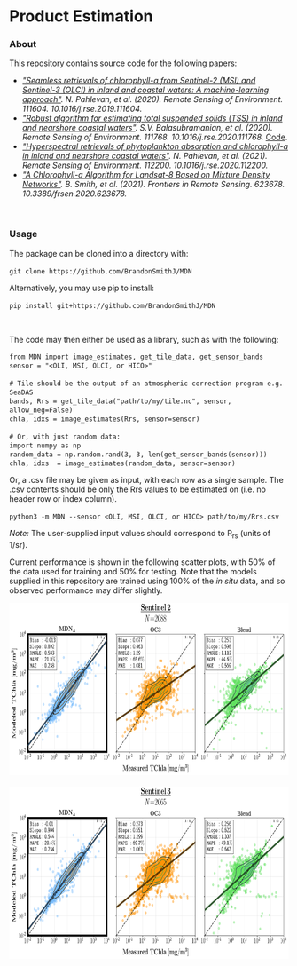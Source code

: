 # Product Estimation

### About
This repository contains source code for the following papers:

- <i>["Seamless retrievals of chlorophyll-a from Sentinel-2 (MSI) and Sentinel-3 (OLCI) in inland and coastal waters: A machine-learning approach"](https://www.sciencedirect.com/science/article/pii/S0034425719306248). N. Pahlevan, et al. (2020). Remote Sensing of Environment. 111604. 10.1016/j.rse.2019.111604.</i>
- <i>["Robust algorithm for estimating total suspended solids (TSS) in inland and nearshore coastal waters"](https://www.sciencedirect.com/science/article/abs/pii/S0034425720301383). S.V. Balasubramanian, et al. (2020). Remote Sensing of Environment. 111768. 10.1016/j.rse.2020.111768.</i> [Code](https://github.com/BrandonSmithJ/MDN/tree/master/Benchmarks/tss/SOLID).
- <i>["Hyperspectral retrievals of phytoplankton absorption and chlorophyll-a in inland and nearshore coastal waters"](https://www.sciencedirect.com/science/article/pii/S0034425720305733). N. Pahlevan, et al. (2021). Remote Sensing of Environment. 112200. 10.1016/j.rse.2020.112200.</i>
- <i>["A Chlorophyll-a Algorithm for Landsat-8 Based on Mixture Density Networks"](https://www.frontiersin.org/articles/10.3389/frsen.2020.623678/full). B. Smith, et al. (2021). Frontiers in Remote Sensing. 623678. 10.3389/frsen.2020.623678.</i>
<br>

### Usage
The package can be cloned into a directory with:

`git clone https://github.com/BrandonSmithJ/MDN`

Alternatively, you may use pip to install:

`pip install git+https://github.com/BrandonSmithJ/MDN`

<br>

The code may then either be used as a library, such as with the following:
```
from MDN import image_estimates, get_tile_data, get_sensor_bands
sensor = "<OLI, MSI, OLCI, or HICO>"

# Tile should be the output of an atmospheric correction program e.g. SeaDAS
bands, Rrs = get_tile_data("path/to/my/tile.nc", sensor, allow_neg=False) 
chla, idxs = image_estimates(Rrs, sensor=sensor)

# Or, with just random data:
import numpy as np 
random_data = np.random.rand(3, 3, len(get_sensor_bands(sensor)))
chla, idxs  = image_estimates(random_data, sensor=sensor)
```

Or, a .csv file may be given as input, with each row as a single sample. The .csv contents should be only the Rrs values to be estimated on (i.e. no header row or index column).

`python3 -m MDN --sensor <OLI, MSI, OLCI, or HICO> path/to/my/Rrs.csv`

*Note:* The user-supplied input values should correspond to R<sub>rs</sub> (units of 1/sr). 

Current performance is shown in the following scatter plots, with 50% of the data used for training and 50% for testing. Note that the models supplied in this repository are trained using 100% of the <i>in situ</i> data, and so observed performance may differ slightly. 

<p align="center">
	<img src=".res/S2B_benchmark.png?raw=true" height="311" width="721.5"></img>
	<br>
	<br>
	<img src=".res/OLCI_benchmark.png?raw=true" height="311" width="721.5"></img>
</p>




